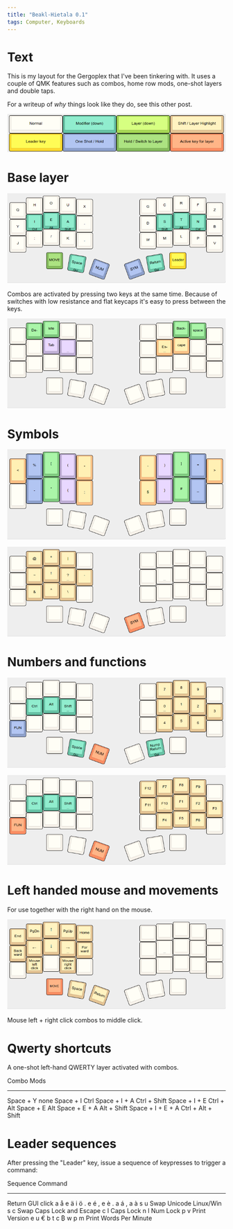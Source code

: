 ```yaml
---
title: "Beakl-Hietala 0.1"
tags: Computer, Keyboards
---
```


# Text

This is my layout for the Gergoplex that I've been tinkering with. It uses a couple of QMK features such as combos, home row mods, one-shot layers and double taps.

For a writeup of *why* things look like they do, see this other post.

![Legend. Does not apply to combos.](/images/beakl-hietala/legend.png)

# Base layer

![Base layer](/images/beakl-hietala/base.png)

Combos are activated by pressing two keys at the same time. Because of switches with low resistance and flat keycaps it's easy to press between the keys.

![Special combos](/images/beakl-hietala/coord1.png)

# Symbols

![Symbol combos on the base layer](/images/beakl-hietala/sym-combo.png)

![Symbols layer](/images/beakl-hietala/sym.png)

# Numbers and functions

![Number layer](/images/beakl-hietala/num.png)

![Function layer](/images/beakl-hietala/fun.png)

# Left handed mouse and movements

For use together with the right hand on the mouse.

![Mouse and movements](/images/beakl-hietala/mov.png)

Mouse left + right click combos to middle click.

# Qwerty shortcuts

A one-shot left-hand QWERTY layer activated with combos.

Combo               Mods
-----               ------
Space + Y           none
Space + I           Ctrl
Space + I + A       Ctrl + Shift
Space + I + E       Ctrl + Alt
Space + E           Alt
Space + E + A       Alt + Shift
Space + I + E + A   Ctrl + Alt + Shift

# Leader sequences

After pressing the "Leader" key, issue a sequence of keypresses to trigger a command:

Sequence    Command
-------     -----------------
Return      GUI click
a           å
e           ä
i           ö
. e         é
, e         è
. a         á
, a         à
s u         Swap Unicode Linux/Win
s c         Swap Caps Lock and Escape
c l         Caps Lock
n l         Num Lock
p v         Print Version
e u         €
b t c       ₿
w p m       Print Words Per Minute

